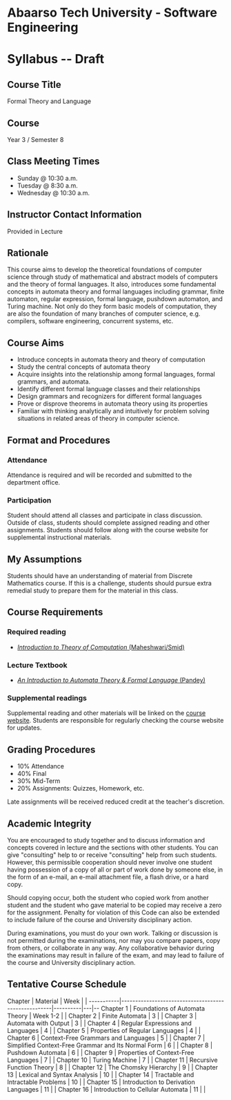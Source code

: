 # Abaarso Tech University - Software Engineering

# Syllabus -- Draft

## Course Title
Formal Theory and Language

## Course
Year 3 / Semester 8

## Class Meeting Times
* Sunday @ 10:30 a.m.
* Tuesday @ 8:30 a.m.
* Wednesday @ 10:30 a.m.

## Instructor Contact Information

Provided in Lecture

## Rationale
This course aims to develop the theoretical foundations of computer science through study of mathematical and abstract models of computers and the theory of formal languages. It also, introduces some fundamental concepts in automata theory and formal languages including grammar, finite automaton, regular expression, formal language, pushdown automaton, and Turing machine. Not only do they form basic models of computation, they are also the foundation of many branches of computer science, e.g. compilers, software engineering, concurrent systems, etc.


## Course Aims
* Introduce concepts in automata theory and theory of computation
*	Study the central concepts of automata theory
*	Acquire insights into the relationship among formal languages, formal grammars, and automata.
*	Identify different formal language classes and their relationships
*	Design grammars and recognizers for different formal languages
*	Prove or disprove theorems in automata theory using its properties
*	Familiar with thinking analytically and intuitively for problem solving situations in related areas of theory in computer science.




## Format and Procedures

### Attendance

Attendance is required and will be recorded and submitted to the department office.

### Participation

Student should attend all classes and participate in class discussion.  Outside of class, students should complete assigned reading and other assignments.  Students should follow along with the course website for supplemental instructional materials.

##  My Assumptions

Students should have an understanding of material from Discrete Mathematics course.  If this is a challenge, students should pursue extra remedial study to prepare them for the material in this class.

## Course Requirements

### Required reading
* [*Introduction to Theory of Computation* (Maheshwari/Smid)](http://cglab.ca/~michiel/TheoryOfComputation/TheoryOfComputation.pdf)

### Lecture Textbook
* [*An Introduction to Automata Theory & Formal Language* (Pandey)](https://www.amazon.com/Introduction-Automata-Theory-Formal/dp/8188458473/)

### Supplemental readings
Supplemental reading and other materials will be linked on the [course website](https://atu-se.github.io/courses/ftl/).  Students are responsible for regularly checking the course website for updates.




## Grading Procedures

* 10% Attendance
* 40% Final
* 30% Mid-Term
* 20% Assignments: Quizzes, Homework, etc.

Late assignments will be received reduced credit at the teacher's discretion.


## Academic Integrity

You are encouraged to study together and to discuss information and concepts covered in lecture and the sections with other students. You can give "consulting" help to or receive "consulting" help from such students. However, this permissible cooperation should never involve one student having possession of a copy of all or part of work done by someone else, in the form of an e-mail, an e-mail attachment file, a flash drive, or a hard copy.

Should copying occur, both the student who copied work from another student and the student who gave material to be copied may receive a zero for the assignment. Penalty for violation of this Code can also be extended to include failure of the course and University disciplinary action.

During examinations, you must do your own work. Talking or discussion is not permitted during the examinations, nor may you compare papers, copy from others, or collaborate in any way. Any collaborative behavior during the examinations may result in failure of the exam, and may lead to failure of the course and University disciplinary action.


## Tentative Course Schedule

Chapter    | Material                                            | Week     |   |
-----------|-----------------------------------------------------|----------|---|--
Chapter 1  | Foundations of Automata Theory                      | Week 1-2 |   |
Chapter 2  | Finite Automata                                     | 3        |   |
Chapter 3  | Automata with Output                                | 3        |   |
Chapter 4  | Regular Expressions and Languages                   | 4        |   |
Chapter 5  | Properties of Regular Languages                     | 4        |   |
Chapter 6  | Context-Free Grammars and Languages                 | 5        |   |
Chapter 7  | Simplified Context-Free Grammar and Its Normal Form | 6        |   |
Chapter 8  | Pushdown Automata                                   | 6        |   |
Chapter 9  | Properties of Context-Free Languages                | 7        |   |
Chapter 10 | Turing Machine                                      | 7        |   |
Chapter 11 | Recursive Function Theory                           | 8        |   |
Chapter 12 | The Chomsky Hierarchy                               | 9        |   |
Chapter 13 | Lexical and Syntax Analysis                         | 10       |   |
Chapter 14 | Tractable and Intractable Problems                  | 10       |   |
Chapter 15 | Introduction to Derivation Languages                | 11       |   |
Chapter 16 | Introduction to Cellular Automata                   | 11       |   |

